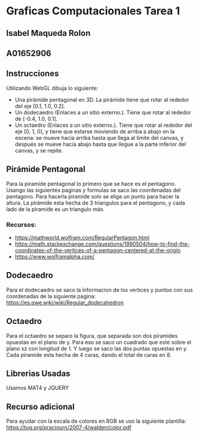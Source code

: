 # Graficas Computacionales Tarea 1
## Isabel Maqueda Rolon 
  ## A01652906

  ## Instrucciones 
Utilizando WebGL dibuja lo siguiente:

* Una pirámide pentagonal en 3D. La pirámide tiene que rotar al rededor del eje [0.1, 1.0, 0.2].
* Un dodecaedro (Enlaces a un sitio externo.). Tiene que rotar al rededor de [-0.4, 1.0, 0.1].
* Un octaedro (Enlaces a un sitio externo.). Tiene que rotar al rededor del eje [0, 1, 0], y tiene que estarse moviendo de arriba a abajo en la escena: se mueve hacia arriba hasta que llega al límite del canvas, y después se mueve hacia abajo hasta que llegue a la parte inferior del canvas, y se repite.

## Pirámide Pentagonal

Para la piramide pentagonal lo primero que se hace es el pentagono. Usango las siguientes paginas y formulas se saco las coordenadas del pentagono. Para hacerla piramide solo se elige un punto para hacer la altura. La pirámide esta hecha de 3 triangulos para el pentagono, y cada lado de la piramide es un triangulo más.
### Recursos:
* https://mathworld.wolfram.com/RegularPentagon.html
*  https://math.stackexchange.com/questions/1990504/how-to-find-the-coordinates-of-the-vertices-of-a-pentagon-centered-at-the-origin
* https://www.wolframalpha.com/ 


## Dodecaedro
Para el dodecaedro se saco la informacion de los vertices y puntos con sus coordenadas de la siguiente pagina: 
https://es.qwe.wiki/wiki/Regular_dodecahedron 

## Octaedro
Para el octaedro se separo la figura, que separada son dos piramides opuestas en el plano de y. Para eso se saco un cuadrado que este sobre el plano xz con longitud de 1. Y luego se saco las dos puntas opuestas en y. Cada piramide esta hecha de 4 caras, dando el total de caras en 8. 

## Librerias Usadas
Usamos MAT4 y JQUERY

## Recurso adicional

Para ayudar con la escala de colores en RGB se uso la siguiente plantilla: https://tug.org/pracjourn/2007-4/walden/color.pdf